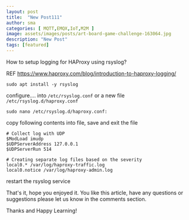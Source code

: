 ```yaml
---
layout: post
title:  "New Post111"
author: sma
categories: [ MQTT,EMQX,IoT,M2M ]
image: assets/images/posts/art-board-game-challenge-163064.jpg
description: "New Post"
tags: [featured]
---
```


  
How to setup logging for HAProxy using rsyslog?

REF https://www.haproxy.com/blog/introduction-to-haproxy-logging/


```
sudo apt install -y rsyslog
```

configure.... into  `/etc/rsyslog.conf`  or  a new file `/etc/rsyslog.d/haproxy.conf`

```
sudo nano /etc/rsyslog.d/haproxy.conf:
```

copy following contents  into  file, save and exit the file

```
# Collect log with UDP
$ModLoad imudp
$UDPServerAddress 127.0.0.1
$UDPServerRun 514

# Creating separate log files based on the severity
local0.* /var/log/haproxy-traffic.log
local0.notice /var/log/haproxy-admin.log
```

restart the rsyslog service







That's it, hope you enjoyed it. You like this article, have any questions or suggestions please let us know in the comments section.

Thanks and Happy Learning!
